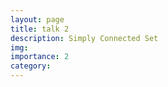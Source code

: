 ```yaml
---
layout: page
title: talk 2
description: Simply Connected Set
img:
importance: 2
category: 
---
```


